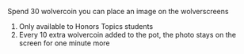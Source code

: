 Spend 30 wolvercoin you can place an image on the wolverscreens
1. Only available to Honors Topics students
2. Every 10 extra wolvercoin added to the pot, the photo stays on the screen for one minute more